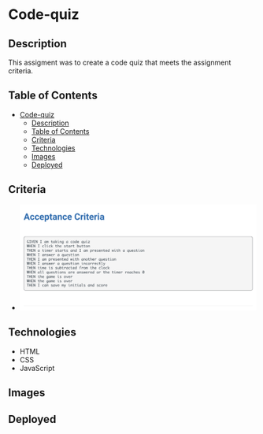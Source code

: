 # Code-quiz
## Description
This assigment was to create a code quiz that meets the assignment criteria. 

## Table of Contents

- [Code-quiz](#code-quiz)
  - [Description](#description)
  - [Table of Contents](#table-of-contents)
  - [Criteria](#criteria)
  - [Technologies](#technologies)
  - [Images](#images)
  - [Deployed](#deployed)

## Criteria
- ![alt text](/assets/images/Screenshot%202024-02-17%20at%208.52.00%20PM.png "Acceptance Criteria")
  
## Technologies
- HTML
- CSS
- JavaScript
  
## Images
## Deployed